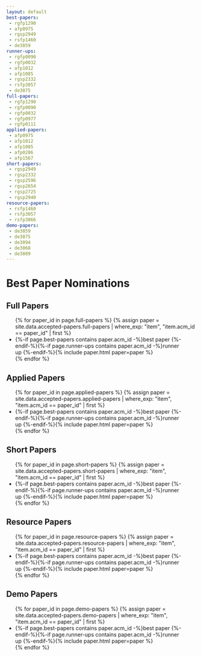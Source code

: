 ```yaml
---
layout: default
best-papers:
 - rgfp1290
 - afp0975
 - rgsp2949
 - rsfp1460
 - de3059
runner-ups:
 - rgfp0090
 - rgfp0032
 - afp1012
 - afp1085
 - rgsp2332
 - rsfp3057
 - de3075
full-papers:
 - rgfp1290
 - rgfp0090
 - rgfp0032
 - rgfp0977
 - rgfp0111
applied-papers:
 - afp0975
 - afp1012
 - afp1085
 - afp0286
 - afp1567
short-papers:
 - rgsp2949
 - rgsp2332
 - rgsp2596
 - rgsp2654
 - rgsp2725
 - rgsp2940
resource-papers:
 - rsfp1460
 - rsfp3057
 - rsfp3066
demo-papers:
 - de3059
 - de3075
 - de3094
 - de3068
 - de3089
---
```


# Best Paper Nominations

## Full Papers
<ul>
{% for paper_id in page.full-papers %}
{% assign paper = site.data.accepted-papers.full-papers | where_exp: "item", "item.acm_id == paper_id" | first %}
<li>{%-if page.best-papers contains paper.acm_id -%}<span class="label label-warning">best paper</span>&nbsp;{%-endif-%}{%-if page.runner-ups contains paper.acm_id -%}<span class="label label-success">runner up</span>&nbsp;{%-endif-%}{% include paper.html paper=paper %}</li>
{% endfor %}
</ul>

## Applied Papers
<ul>
{% for paper_id in page.applied-papers %}
{% assign paper = site.data.accepted-papers.applied-papers | where_exp: "item", "item.acm_id == paper_id" | first %}
<li>{%-if page.best-papers contains paper.acm_id -%}<span class="label label-warning">best paper</span>&nbsp;{%-endif-%}{%-if page.runner-ups contains paper.acm_id -%}<span class="label label-success">runner up</span>&nbsp;{%-endif-%}{% include paper.html paper=paper %}</li>
{% endfor %}
</ul>

## Short Papers
<ul>
{% for paper_id in page.short-papers %}
{% assign paper = site.data.accepted-papers.short-papers | where_exp: "item", "item.acm_id == paper_id" | first %}
<li>{%-if page.best-papers contains paper.acm_id -%}<span class="label label-warning">best paper</span>&nbsp;{%-endif-%}{%-if page.runner-ups contains paper.acm_id -%}<span class="label label-success">runner up</span>&nbsp;{%-endif-%}{% include paper.html paper=paper %}</li>
{% endfor %}
</ul>

## Resource Papers
<ul>
{% for paper_id in page.resource-papers %}
{% assign paper = site.data.accepted-papers.resource-papers | where_exp: "item", "item.acm_id == paper_id" | first %}
<li>{%-if page.best-papers contains paper.acm_id -%}<span class="label label-warning">best paper</span>&nbsp;{%-endif-%}{%-if page.runner-ups contains paper.acm_id -%}<span class="label label-success">runner up</span>&nbsp;{%-endif-%}{% include paper.html paper=paper %}</li>
{% endfor %}
</ul>

## Demo Papers
<ul>
{% for paper_id in page.demo-papers %}
{% assign paper = site.data.accepted-papers.demo-papers | where_exp: "item", "item.acm_id == paper_id" | first %}
<li>{%-if page.best-papers contains paper.acm_id -%}<span class="label label-warning">best paper</span>&nbsp;{%-endif-%}{%-if page.runner-ups contains paper.acm_id -%}<span class="label label-success">runner up</span>&nbsp;{%-endif-%}{% include paper.html paper=paper %}</li>
{% endfor %}
</ul>

